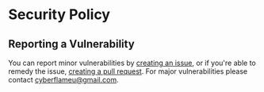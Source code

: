 # Security Policy

## Reporting a Vulnerability

You can report minor vulnerabilities by [creating an issue](../../issues/new), or if you're able to remedy the issue, [creating a pull request](../../compare). For major vulnerabilities please contact [cyberflameu@gmail.com](mailto:cyberflameu@gmail.com).
